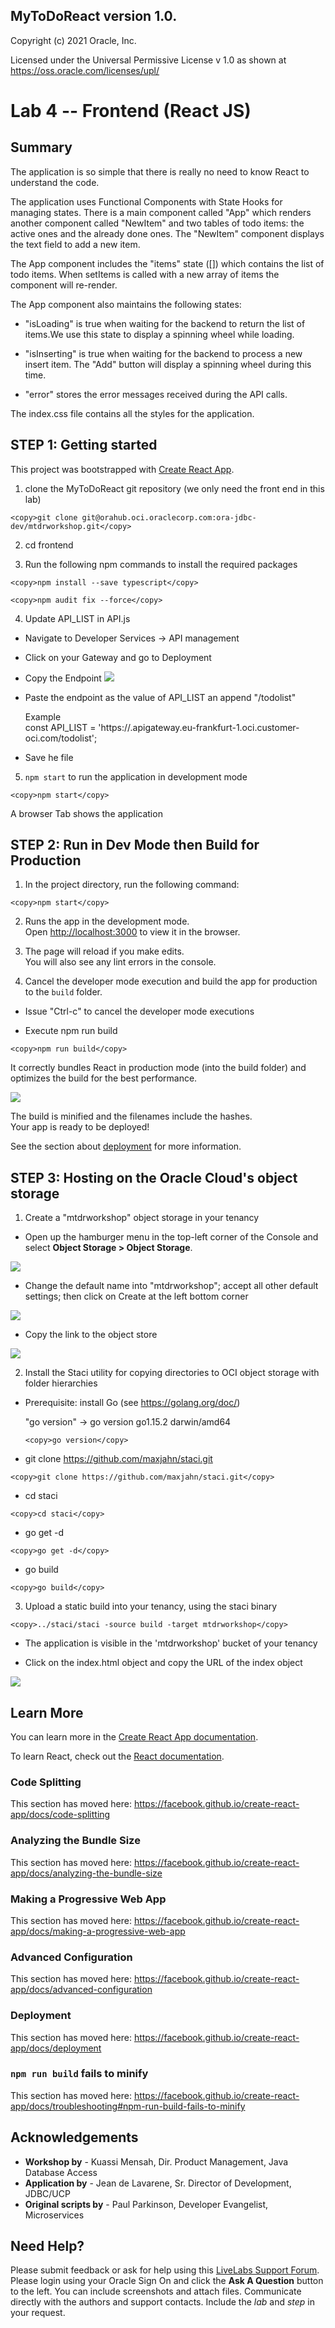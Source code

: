 ## MyToDoReact version 1.0.

Copyright (c) 2021 Oracle, Inc.

Licensed under the Universal Permissive License v 1.0 as shown at https://oss.oracle.com/licenses/upl/

# Lab 4 -- Frontend (React JS)

## **Summary**
The application is so simple that there is really no need to know React to understand the code.

The application uses Functional Components with State Hooks for managing states. There is a main component called "App" which renders another component called "NewItem" and two tables of todo items: the active ones and the already done ones. The "NewItem" component displays the text field to add a new item.

The App component includes the "items" state ([]) which contains the list of todo items. When setItems is called with a new array of items the component will re-render.

The App component also maintains the following states:

- "isLoading" is true when waiting for the backend to return the list of items.We use this state to display a spinning wheel while loading.

- "isInserting" is true when waiting for the backend to process a new insert item. The "Add" button will display a spinning wheel during this time.

- "error" stores the error messages received during the API calls.

The index.css file contains all the styles for the application.


## **STEP 1**: Getting started

This project was bootstrapped with [Create React App](https://github.com/facebook/create-react-app).

1. clone the MyToDoReact git repository (we only need the front end in this lab)
```
<copy>git clone git@orahub.oci.oraclecorp.com:ora-jdbc-dev/mtdrworkshop.git</copy>
```
2. cd frontend

3. Run the following npm commands to install the required packages

```
<copy>npm install --save typescript</copy>
```

```
<copy>npm audit fix --force</copy>
```
4. Update API_LIST in API.js

- Navigate to Developer Services -> API management
- Click on your Gateway and go to Deployment
- Copy the Endpoint
![](images/Api-gtw-deploy.png " ")

- Paste the endpoint as the value of API_LIST an append "/todolist"

  Example  
  const API_LIST = 'https://<characters>.apigateway.eu-frankfurt-1.oci.customer-oci.com/todolist';
- Save he file

5. `npm start` to run the application in development mode
```
<copy>npm start</copy>
```
A browser Tab shows the application

## **STEP 2**: Run in Dev Mode then Build for Production

1. In the project directory, run the following command:

```
<copy>npm start</copy>
```

2. Runs the app in the development mode.<br />
Open [http://localhost:3000](http://localhost:3000) to view it in the browser.

3. The page will reload if you make edits.<br />
   You will also see any lint errors in the console.

4. Cancel the developer mode execution and build the app for production to the `build` folder.<br />

- Issue "Ctrl-c" to cancel the developer mode executions

- Execute npm run build
```
<copy>npm run build</copy>
```
It correctly bundles React in production mode (into the build folder) and optimizes the build for the best performance.

![](images/Run-build.png " ")

The build is minified and the filenames include the hashes.<br />
Your app is ready to be deployed!

See the section about [deployment](https://facebook.github.io/create-react-app/docs/deployment) for more information.

## **STEP 3**: Hosting on the Oracle Cloud's object storage

1. Create a "mtdrworkshop" object storage in your tenancy

- Open up the hamburger menu in the top-left corner of the Console and select
**Object Storage > Object Storage**.

![](images/frontendimg1.png " ")

- Change the default name into "mtdrworkshop"; accept all other default settings; then click on Create at the left bottom corner

![](images/frontendimg2.png " ")

- Copy the link to the object store

![](images/object-store.png " ")


2. Install the Staci utility for copying directories to OCI object storage with folder hierarchies

  - Prerequisite: install Go (see https://golang.org/doc/)

    "go version" -> go version go1.15.2 darwin/amd64

    ```
    <copy>go version</copy>
    ```

  - git clone https://github.com/maxjahn/staci.git

  ```
  <copy>git clone https://github.com/maxjahn/staci.git</copy>
  ```

  - cd staci

  ```
  <copy>cd staci</copy>
  ```

  - go get -d

  ```
  <copy>go get -d</copy>
  ```

  - go build

  ```
  <copy>go build</copy>
  ```

3. Upload a static build into your tenancy, using the staci binary

```
<copy>../staci/staci -source build -target mtdrworkshop</copy>
```

- The application is visible in the 'mtdrworkshop' bucket of your tenancy

- Click on the index.html object and copy the URL of the index object

![](images/bucket-index.png " ")

## **Learn More**

You can learn more in the [Create React App documentation](https://facebook.github.io/create-react-app/docs/getting-started).

To learn React, check out the [React documentation](https://reactjs.org/).

### Code Splitting

This section has moved here: https://facebook.github.io/create-react-app/docs/code-splitting

### Analyzing the Bundle Size

This section has moved here: https://facebook.github.io/create-react-app/docs/analyzing-the-bundle-size

### Making a Progressive Web App

This section has moved here: https://facebook.github.io/create-react-app/docs/making-a-progressive-web-app

### Advanced Configuration

This section has moved here: https://facebook.github.io/create-react-app/docs/advanced-configuration

### Deployment

This section has moved here: https://facebook.github.io/create-react-app/docs/deployment

### `npm run build` fails to minify

This section has moved here: https://facebook.github.io/create-react-app/docs/troubleshooting#npm-run-build-fails-to-minify

## Acknowledgements
* **Workshop by** - Kuassi Mensah, Dir. Product Management, Java Database Access
* **Application by** - Jean de Lavarene, Sr. Director of Development, JDBC/UCP
* **Original scripts by** - Paul Parkinson, Developer Evangelist, Microservices

## Need Help?
Please submit feedback or ask for help using this [LiveLabs Support Forum](https://community.oracle.com/tech/developers/categories/building-microservices-with-oracle-converged-database). Please login using your Oracle Sign On and click the **Ask A Question** button to the left.  You can include screenshots and attach files.  Communicate directly with the authors and support contacts.  Include the *lab* and *step* in your request.
